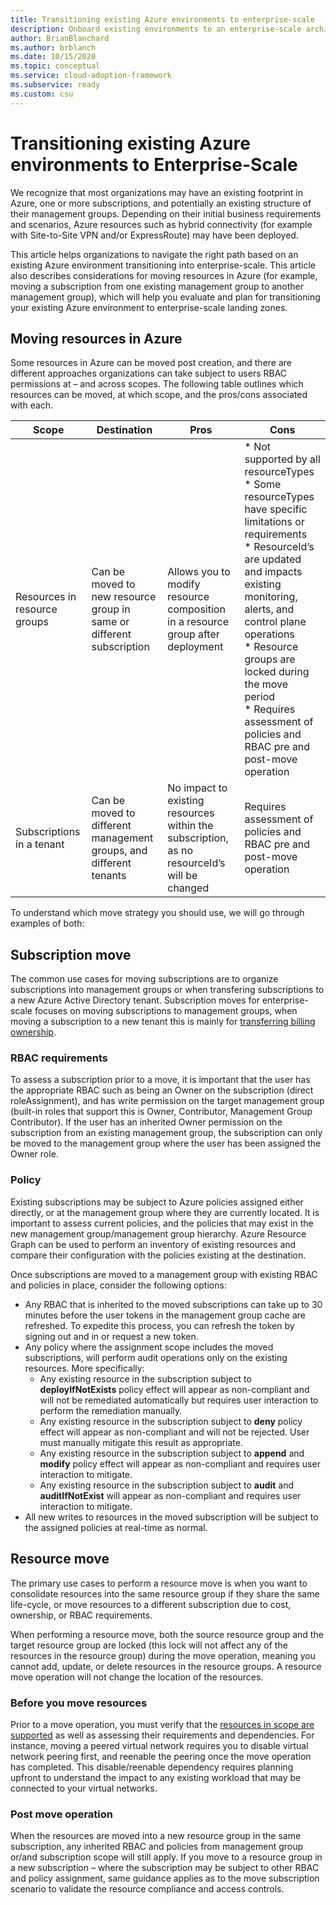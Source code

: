 ```yaml
---
title: Transitioning existing Azure environments to enterprise-scale 
description: Onboard existing environments to an enterprise-scale architecture
author: BrianBlanchard
ms.author: brblanch
ms.date: 10/15/2020
ms.topic: conceptual
ms.service: cloud-adoption-framework
ms.subservice: ready
ms.custom: csu
---
```


# Transitioning existing Azure environments to Enterprise-Scale

We recognize that most organizations may have an existing footprint in Azure, one or more subscriptions, and potentially an existing structure of their management groups. Depending on their initial business requirements and scenarios, Azure resources such as hybrid connectivity (for example with Site-to-Site VPN and/or ExpressRoute) may have been deployed.  

This article helps organizations to navigate the right path based on an existing Azure environment transitioning into enterprise-scale. This article also describes considerations for moving resources in Azure (for example, moving a subscription from one existing management group to another management group), which will help you evaluate and plan for transitioning your existing Azure environment to enterprise-scale landing zones. 

## Moving resources in Azure 

Some resources in Azure can be moved post creation, and there are different approaches organizations can take subject to users RBAC permissions at – and across scopes. The following table outlines which resources can be moved, at which scope, and the pros/cons associated with each. 

 
| Scope | Destination | Pros | Cons |
|--|--|--|--|
| Resources in resource groups | Can be moved to new resource group in same or different subscription  | Allows you to modify resource composition in a resource group after deployment  | * Not supported by all resourceTypes<BR/>* Some resourceTypes have specific limitations or requirements<BR/>* ResourceId’s are updated and impacts existing monitoring, alerts, and control plane operations<BR/>* Resource groups are locked during the move period<BR/>* Requires assessment of policies and RBAC pre and post-move operation |
| Subscriptions in a tenant  | Can be moved to different management groups, and different tenants | No impact to existing resources within the subscription, as no resourceId’s will be changed | Requires assessment of policies and RBAC pre and post-move operation |

To understand which move strategy you should use, we will go through examples of both: 

## Subscription move 

The common use cases for moving subscriptions are to organize subscriptions into management groups or when transfering subscriptions to a new Azure Active Directory tenant. Subscription moves for enterprise-scale focuses on moving subscriptions to management groups, when moving a subscription to a new tenant this is mainly for [transferring billing ownership](https://docs.microsoft.com/azure/cost-management-billing/manage/billing-subscription-transfer). 

### RBAC requirements 

To assess a subscription prior to a move, it is important that the user has the appropriate RBAC such as being an Owner on the subscription (direct roleAssignment), and has write permission on the target management group (built-in roles that support this is Owner, Contributor, Management Group Contributor). 
If the user has an inherited Owner permission on the subscription from an existing management group, the subscription can only be moved to the management group where the user has been assigned the Owner role. 

### Policy 

Existing subscriptions may be subject to Azure policies assigned either directly, or at the management group where they are currently located. It is important to assess current policies, and the policies that may exist in the new management group/management group hierarchy. 
Azure Resource Graph can be used to perform an inventory of existing resources and compare their configuration with the policies existing at the destination. 

Once subscriptions are moved to a management group with existing RBAC and policies in place, consider the following options: 

- Any RBAC that is inherited to the moved subscriptions can take up to 30 minutes before the user tokens in the management group cache are refreshed. To expedite this process, you can refresh the token by signing out and in or request a new token. 
- Any policy where the assignment scope includes the moved subscriptions, will perform audit operations only on the existing resources. More specifically: 
  - Any existing resource in the subscription subject to **deployIfNotExists** policy effect will appear as non-compliant and will not be remediated automatically but requires user interaction to perform the remediation manually. 
  - Any existing resource in the subscription subject to **deny** policy effect will appear as non-compliant and will not be rejected. User must manually mitigate this result as appropriate. 
  - Any existing resource in the subscription subject to **append** and **modify** policy effect will appear as non-compliant and requires user interaction to mitigate. 
  - Any existing resource in the subscription subject to **audit** and **auditIfNotExist** will appear as non-compliant and requires user interaction to mitigate. 
- All new writes to resources in the moved subscription will be subject to the assigned policies at real-time as normal. 

## Resource move 

The primary use cases to perform a resource move is when you want to consolidate resources into the same resource group if they share the same life-cycle, or move resources to a different subscription due to cost, ownership, or RBAC requirements. 

When performing a resource move, both the source resource group and the target resource group are locked (this lock will not affect any of the resources in the resource group) during the move operation, meaning you cannot add, update, or delete resources in the resource groups. A resource move operation will not change the location of the resources. 

### Before you move resources 

Prior to a move operation, you must verify that the [resources in scope are supported](https://docs.microsoft.com/azure/azure-resource-manager/management/move-support-resources) as well as assessing their requirements and dependencies. For instance, moving a peered virtual network requires you to disable virtual network peering first, and reenable the peering once the move operation has completed. This disable/reenable dependency requires planning upfront to understand the impact to any existing workload that may be connected to your virtual networks. 

### Post move operation 

When the resources are moved into a new resource group in the same subscription, any inherited RBAC and policies from management group or/and subscription scope will still apply. If you move to a resource group in a new subscription – where the subscription may be subject to other RBAC and policy assignment, same guidance applies as to the move subscription scenario to validate the resource compliance and access controls. 

